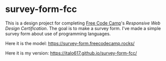 # survey-form-fcc

This is a design project for completing [Free Code Camp](https://www.freecodecamp.org/)'s *Responsive Web Design Certification*. The goal is to make a survey form. I've made a simple survey form  about use of programming languages.

Here it is the model: https://survey-form.freecodecamp.rocks/

Here it is my version: https://italo617.github.io/survey-form-fcc/
